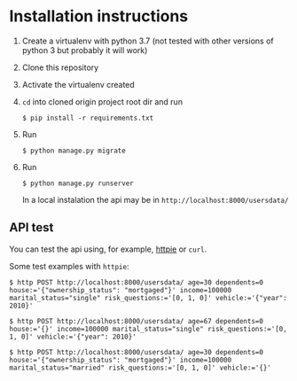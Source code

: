 # Installation instructions

1. Create a virtualenv with python 3.7 (not tested with other versions of
 python 3 but probably it will work)

1. Clone this repository

1. Activate the virtualenv created

1. `cd` into cloned origin project root dir and run

   ``` $ pip install -r requirements.txt ```

1. Run

   ``` $ python manage.py migrate ```

1. Run

   ``` $ python manage.py runserver ```
   
   In a local instalation the api may be in `http://localhost:8000/usersdata/`

## API test

You can test the api using, for example, [httpie](https://httpie.org/) or
 `curl`.

Some test examples with `httpie`:

``` $ http POST http://localhost:8000/usersdata/ age=30 dependents=0 house:='{"ownership_status": "mortgaged"}' income=100000 marital_status="single" risk_questions:='[0, 1, 0]' vehicle:='{"year": 2010}' ```

``` $ http POST http://localhost:8000/usersdata/ age=67 dependents=0 house:='{}' income=100000 marital_status="single" risk_questions:='[0, 1, 0]' vehicle:='{"year": 2010}' ```

``` $ http POST http://localhost:8000/usersdata/ age=30 dependents=0 house:='{"ownership_status": "mortgaged"}' income=100000 marital_status="married" risk_questions:='[0, 1, 0]' vehicle:='{}' ```
